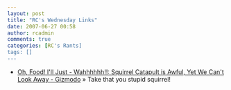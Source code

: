 ```yaml
---
layout: post
title: "RC's Wednesday Links"
date: 2007-06-27 00:58
author: rcadmin
comments: true
categories: [RC's Rants]
tags: []
---
```

<ul>
<li><a href="http://gizmodo.com/gadgets/oh%2C-food!-i.ll-just-_-wahhhhhh!!/squirrel-catapult-is-awful-yet-we-cant-look-away-270290.php" title="Oh, Food! I'll Just - Wahhhhhh!!: Squirrel Catapult is Awful, Yet We Can't Look Away - Gizmodo">Oh, Food! I'll Just - Wahhhhhh!!: Squirrel Catapult is Awful, Yet We Can't Look Away - Gizmodo</a> &raquo; Take that you stupid squirrel!</li>
</ul>

